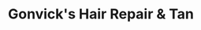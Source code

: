 ---
title: "Gonvick's Hair Repair & Tan"
url: /gonvick/gonvicks-hair-repair-und-tan/
shop: Friseur
---